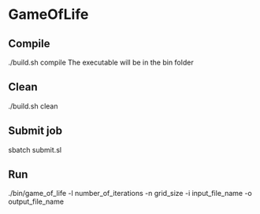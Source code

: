 # GameOfLife

## Compile
./build.sh compile
The executable will be in the bin folder

## Clean
./build.sh clean

## Submit job
sbatch submit.sl

## Run
./bin/game_of_life -l number_of_iterations -n grid_size -i input_file_name -o output_file_name